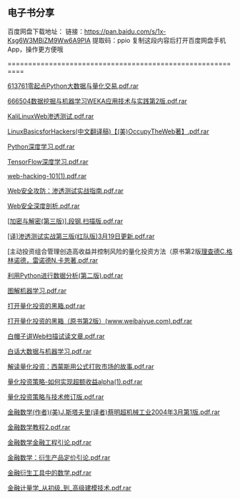 ## 电子书分享

百度网盘下载地址：
链接：https://pan.baidu.com/s/1x-Ksg6W3MBiZM9Ww6A9PlA 
提取码：ppio 
复制这段内容后打开百度网盘手机App，操作更方便哦

==========================================================


[613761零起点Python大数据与量化交易.pdf.rar](https://590m.com/file/1830690-473826733)

[666504数据挖掘与机器学习WEKA应用技术与实践第2版.pdf.rar](https://590m.com/file/1830690-473826775)

[KaliLinuxWeb渗透测试.pdf.rar](https://590m.com/file/1830690-473826793)

[LinuxBasicsforHackers(中文翻译稿)【(美)OccupyTheWeb著】.pdf.rar](https://590m.com/file/1830690-473826795)

[Python深度学习.pdf.rar](https://590m.com/file/1830690-473826803)

[TensorFlow深度学习.pdf.rar](https://590m.com/file/1830690-473826808)

[web-hacking-101(1).pdf.rar](https://590m.com/file/1830690-473826810)

[Web安全攻防：渗透测试实战指南.pdf.rar](https://590m.com/file/1830690-473826833)

[Web安全深度剖析.pdf.rar](https://590m.com/file/1830690-473826856)

[[加密与解密(第三版)].段钢.扫描版.pdf.rar](https://590m.com/file/1830690-473826626)

[[译]渗透测试实战第三版(红队版)3月19日更新.pdf.rar](https://590m.com/file/1830690-473826724)

[主动投资组合管理创造高收益并控制风险的量化投资方法（原书第2版[理查德C.格林诺德，雷诺德N.卡恩著.pdf.rar](https://590m.com/file/1830690-473827140)

[利用Python进行数据分析(第二版).pdf.rar](https://590m.com/file/1830690-473826967)

[图解机器学习.pdf.rar](https://590m.com/file/1830690-473827133)

[打开量化投资的黑箱.pdf.rar](https://590m.com/file/1830690-473826901)

[打开量化投资的黑箱（原书第2版）(www.weibaiyue.com).pdf.rar](https://590m.com/file/1830690-473826891)

[白帽子讲Web扫描试读文章.pdf.rar](https://590m.com/file/1830690-473826887)

[白话大数据与机器学习.pdf.rar](https://590m.com/file/1830690-473826883)

[解读量化投资：西蒙斯用公式打败市场的故事.pdf.rar](https://590m.com/file/1830690-473826916)

[量化投资策略-如何实现超额收益alpha(1).pdf.rar](https://590m.com/file/1830690-473827080)

[量化投资策略与技术修订版.pdf.rar](https://590m.com/file/1830690-473827109)

[金融数学(作者)(美)J.斯塔夫里(译者)蔡明超机械工业2004年3月第1版.pdf.rar](https://590m.com/file/1830690-473826926)

[金融数学教程2.pdf.rar](https://590m.com/file/1830690-473826933)

[金融数学金融工程引论.pdf.rar](https://590m.com/file/1830690-473826944)

[金融数学：衍生产品定价引论.pdf.rar](https://590m.com/file/1830690-473826928)

[金融衍生工具中的数学.pdf.rar](https://590m.com/file/1830690-473826954)

[金融计量学_从初级_到_高级建模技术.pdf.rar](https://590m.com/file/1830690-473826925)
